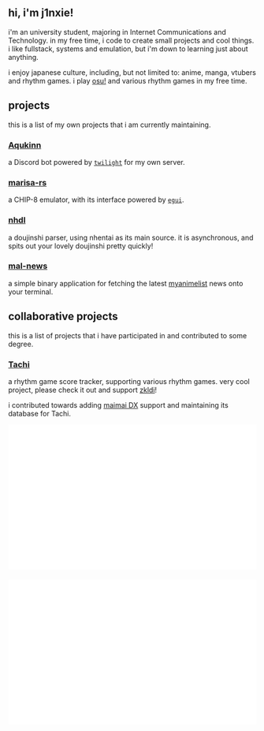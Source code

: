 ## hi, i'm j1nxie!

i'm an university student, majoring in Internet Communications and Technology. in my free time, i code to create small projects and cool things.
i like fullstack, systems and emulation, but i'm down to learning just about anything.

i enjoy japanese culture, including, but not limited to: anime, manga, vtubers and rhythm games.
i play [osu!](https://osu.ppy.sh) and various rhythm games in my free time.

## projects

this is a list of my own projects that i am currently maintaining.

### [Aqukinn](https://github.com/j1nxie/Aqukinn)

a Discord bot powered by [`twilight`](https://github.com/twilight-rs/twilight) for my own server.

### [marisa-rs](https://github.com/j1nxie/marisa-rs)

a CHIP-8 emulator, with its interface powered by [`egui`](https://github.com/emilk/egui).

### [nhdl](https://github.com/j1nxie/nhdl)

a doujinshi parser, using nhentai as its main source. it is asynchronous, and spits out your lovely doujinshi pretty quickly!

### [mal-news](https://github.com/j1nxie/mal-news)

a simple binary application for fetching the latest [myanimelist](https://myanimelist.net) news onto your terminal.

## collaborative projects

this is a list of projects that i have participated in and contributed to some degree.

### [Tachi](https://github.com/TNG-dev/Tachi)

a rhythm game score tracker, supporting various rhythm games. very cool project, please check it out and support [zkldi](https://github.com/zkldi)!

i contributed towards adding [maimai DX](https://maimai.sega.com/) support and maintaining its database for Tachi.

![](https://raw.githubusercontent.com/j1nxie/github-stats/master/generated/overview.svg#gh-dark-mode-only)
![]()
![](https://raw.githubusercontent.com/j1nxie/github-stats/master/generated/languages.svg#gh-dark-mode-only)
![]()


<!---
j1nxie/j1nxie is a ✨ special ✨ repository because its `README.md` (this file) appears on your GitHub profile.
You can click the Preview link to take a look at your changes.
--->

